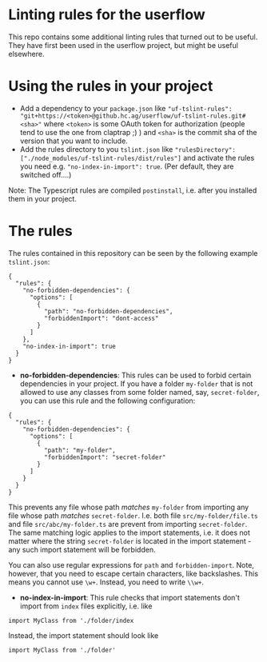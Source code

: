 # Linting rules for the userflow

This repo contains some additional linting rules that turned out to be useful.
They have first been used in the userflow project, but might be useful elsewhere.

# Using the rules in your project

* Add a dependency to your ```package.json``` like
```"uf-tslint-rules": "git+https://<token>@github.hc.ag/userflow/uf-tslint-rules.git#<sha>"```
where ```<token>``` is some OAuth token for authorization (people tend to use the one from claptrap ;) ) and ```<sha>```
is the commit sha of the version that you want to include.
* Add the rules directory to you ```tslint.json``` like
```"rulesDirectory": ["./node_modules/uf-tslint-rules/dist/rules"]``` and activate the rules you need e.g. ```"no-index-in-import": true```.
(Per default, they are switched off....)

Note: The Typescript rules are compiled ```postinstall```, i.e. after you installed them in your project.

# The rules

The rules contained in this repository can be seen by the following example `tslint.json`:

```
{
  "rules": {
    "no-forbidden-dependencies": {
      "options": [
        {
          "path": "no-forbidden-dependencies",
          "forbiddenImport": "dont-access"
        }
      ]
    },
    "no-index-in-import": true
  }
}
```

* **no-forbidden-dependencies**: This rules can be used to forbid certain dependencies in your project. If you have a folder
`my-folder` that is not allowed to use any classes from some folder named, say, `secret-folder`, you can use this rule
and the following configuration:

```
{
  "rules": {
    "no-forbidden-dependencies": {
      "options": [
        {
          "path": "my-folder",
          "forbiddenImport": "secret-folder"
        }
      ]
    }
  }
}
```

This prevents any file whose path *matches* `my-folder` from importing any file whose path *matches* `secret-folder`.
I.e. both file `src/my-folder/file.ts` and file `src/abc/my-folder.ts` are prevent from importing `secret-folder`. The
same matching logic applies to the import statements, i.e. it does not matter where the string `secret-folder` is
located in the import statement - any such import statement will be forbidden.

You can also use regular expressions for `path` and `forbidden-import`. Note, however, that you need to escape certain
characters, like backslashes. This means you cannot use `\w+`. Instead, you need to write `\\w+`.

* **no-index-in-import**: This rule checks that import statements don't import from `index` files explicitly, i.e. like
```
import MyClass from './folder/index
```
Instead, the import statement should look like
```
import MyClass from './folder'
```